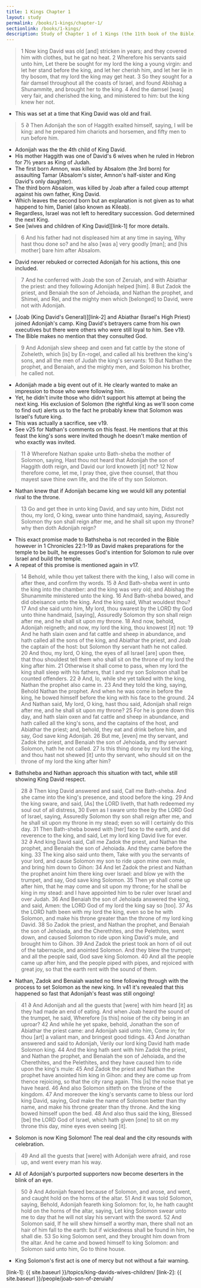 ```yaml
---
title: 1 Kings Chapter 1
layout: study
permalink: /books/1-kings/chapter-1/
sectionlink: /books/1-kings/
description: Study of Chapter 1 of 1 Kings (the 11th book of the Bible)
---
```


> 1 Now king David was old [and] stricken in years; and they covered him with clothes, but he gat no heat.
> 2 Wherefore his servants said unto him, Let there be sought for my lord the king a young virgin: and let her stand before the king, and let her cherish him, and let her lie in thy bosom, that my lord the king may get heat.
> 3 So they sought for a fair damsel throughout all the coasts of Israel, and found Abishag a Shunammite, and brought her to the king.
> 4 And the damsel [was] very fair, and cherished the king, and ministered to him: but the king knew her not.

* This was set at a time that King David was old and frail.

> 5 ∂ Then Adonijah the son of Haggith exalted himself, saying, I will be king: and he prepared him chariots and horsemen, and fifty men to run before him.

* Adonijah was the the 4th child of King David.
* His mother Haggith was one of David's 6 wives when he ruled in Hebron for 7½ years as King of Judah.
* The first born Amnon, was killed by Absalom (the 3rd born) for assaulting Tamar (Absalom's sister, Amnon's half-sister and King David's only daughter).
* The third born Absalom, was killed by Joab after a failed coup attempt against his own father, King David.
* Which leaves the second born but an explanation is not given as to what happend to him, Daniel (also known as Kileab).
* Regardless, Israel was not left to hereditary succession. God determined the next King.
* See [wives and children of King David][link-1] for more details.

> 6 And his father had not displeased him at any time in saying, Why hast thou done so? and he also [was a] very goodly [man]; and [his mother] bare him after Absalom.

* David never rebuked or corrected Adonijah for his actions, this one included.

> 7 And he conferred with Joab the son of Zeruiah, and with Abiathar the priest: and they following Adonijah helped [him].
> 8 But Zadok the priest, and Benaiah the son of Jehoiada, and Nathan the prophet, and Shimei, and Rei, and the mighty men which [belonged] to David, were not with Adonijah.

* [Joab (King David's General)][link-2] and Abiathar (Israel's High Priest) joined Adonijah's camp. King David's betrayers came from his own executives but there were others who were still loyal to him. See v19.
* The Bible makes no mention that they consulted God.

> 9 And Adonijah slew sheep and oxen and fat cattle by the stone of Zoheleth, which [is] by En-rogel, and called all his brethren the king's sons, and all the men of Judah the king's servants:
> 10 But Nathan the prophet, and Benaiah, and the mighty men, and Solomon his brother, he called not.

* Adonijah made a big event out of it. He clearly wanted to make an impression to those who were following him.
* Yet, he didn't invite those who didn't support his attempt at being the next king. His exclusion of Solomon (the rightful king as we'll soon come to find out) alerts us to the fact he probably knew that Solomon was Israel's future king.
* This was actually a sacrifice, see v19.
* See v25 for Nathan's comments on this feast. He mentions that at this feast the king's sons were invited though he doesn't make mention of who exactly was invited.

> 11 ∂ Wherefore Nathan spake unto Bath-sheba the mother of Solomon, saying, Hast thou not heard that Adonijah the son of Haggith doth reign, and David our lord knoweth [it] not?
> 12 Now therefore come, let me, I pray thee, give thee counsel, that thou mayest save thine own life, and the life of thy son Solomon.

* Nathan knew that if Adonijah became king we would kill any potential rival to the throne.

> 13 Go and get thee in unto king David, and say unto him, Didst not thou, my lord, O king, swear unto thine handmaid, saying, Assuredly Solomon thy son shall reign after me, and he shall sit upon my throne? why then doth Adonijah reign?

* This exact promise made to Bathsheba is not recorded in the Bible however in 1 Chronicles 22:1-19 as David makes preparations for the temple to be built, he expresses God's intention for Solomon to rule over Israel and build the temple.
* A repeat of this promise is mentioned again in v17.

> 14 Behold, while thou yet talkest there with the king, I also will come in after thee, and confirm thy words.
> 15 ∂ And Bath-sheba went in unto the king into the chamber: and the king was very old; and Abishag the Shunammite ministered unto the king.
> 16 And Bath-sheba bowed, and did obeisance unto the king. And the king said, What wouldest thou?
> 17 And she said unto him, My lord, thou swarest by the LORD thy God unto thine handmaid, [saying], Assuredly Solomon thy son shall reign after me, and he shall sit upon my throne.
> 18 And now, behold, Adonijah reigneth; and now, my lord the king, thou knowest [it] not:
> 19 And he hath slain oxen and fat cattle and sheep in abundance, and hath called all the sons of the king, and Abiathar the priest, and Joab the captain of the host: but Solomon thy servant hath he not called.
> 20 And thou, my lord, O king, the eyes of all Israel [are] upon thee, that thou shouldest tell them who shall sit on the throne of my lord the king after him.
> 21 Otherwise it shall come to pass, when my lord the king shall sleep with his fathers, that I and my son Solomon shall be counted offenders.
> 22 ∂ And, lo, while she yet talked with the king, Nathan the prophet also came in.
> 23 And they told the king, saying, Behold Nathan the prophet. And when he was come in before the king, he bowed himself before the king with his face to the ground.
> 24 And Nathan said, My lord, O king, hast thou said, Adonijah shall reign after me, and he shall sit upon my throne?
> 25 For he is gone down this day, and hath slain oxen and fat cattle and sheep in abundance, and hath called all the king's sons, and the captains of the host, and Abiathar the priest; and, behold, they eat and drink before him, and say, God save king Adonijah.
> 26 But me, [even] me thy servant, and Zadok the priest, and Benaiah the son of Jehoiada, and thy servant Solomon, hath he not called.
> 27 Is this thing done by my lord the king, and thou hast not shewed [it] unto thy servant, who should sit on the throne of my lord the king after him?

* Bathsheba and Nathan approach this situation with tact, while still showing King David respect.

> 28 ∂ Then king David answered and said, Call me Bath-sheba. And she came into the king's presence, and stood before the king.
> 29 And the king sware, and said, [As] the LORD liveth, that hath redeemed my soul out of all distress,
> 30 Even as I sware unto thee by the LORD God of Israel, saying, Assuredly Solomon thy son shall reign after me, and he shall sit upon my throne in my stead; even so will I certainly do this day.
> 31 Then Bath-sheba bowed with [her] face to the earth, and did reverence to the king, and said, Let my lord king David live for ever.
> 32 ∂ And king David said, Call me Zadok the priest, and Nathan the prophet, and Benaiah the son of Jehoiada. And they came before the king.
> 33 The king also said unto them, Take with you the servants of your lord, and cause Solomon my son to ride upon mine own mule, and bring him down to Gihon:
> 34 And let Zadok the priest and Nathan the prophet anoint him there king over Israel: and blow ye with the trumpet, and say, God save king Solomon.
> 35 Then ye shall come up after him, that he may come and sit upon my throne; for he shall be king in my stead: and I have appointed him to be ruler over Israel and over Judah.
> 36 And Benaiah the son of Jehoiada answered the king, and said, Amen: the LORD God of my lord the king say so [too].
> 37 As the LORD hath been with my lord the king, even so be he with Solomon, and make his throne greater than the throne of my lord king David.
> 38 So Zadok the priest, and Nathan the prophet, and Benaiah the son of Jehoiada, and the Cherethites, and the Pelethites, went down, and caused Solomon to ride upon king David's mule, and brought him to Gihon.
> 39 And Zadok the priest took an horn of oil out of the tabernacle, and anointed Solomon. And they blew the trumpet; and all the people said, God save king Solomon.
> 40 And all the people came up after him, and the people piped with pipes, and rejoiced with great joy, so that the earth rent with the sound of them.

* Nathan, Zadok and Benaiah wasted no time following through with the process to set Solomon as the new king. In v41 it's revealed that this happened so fast that Adonijah's feast was still ongoing!

> 41 ∂ And Adonijah and all the guests that [were] with him heard [it] as they had made an end of eating. And when Joab heard the sound of the trumpet, he said, Wherefore [is this] noise of the city being in an uproar?
> 42 And while he yet spake, behold, Jonathan the son of Abiathar the priest came: and Adonijah said unto him, Come in; for thou [art] a valiant man, and bringest good tidings.
> 43 And Jonathan answered and said to Adonijah, Verily our lord king David hath made Solomon king.
> 44 And the king hath sent with him Zadok the priest, and Nathan the prophet, and Benaiah the son of Jehoiada, and the Cherethites, and the Pelethites, and they have caused him to ride upon the king's mule:
> 45 And Zadok the priest and Nathan the prophet have anointed him king in Gihon: and they are come up from thence rejoicing, so that the city rang again. This [is] the noise that ye have heard.
> 46 And also Solomon sitteth on the throne of the kingdom.
> 47 And moreover the king's servants came to bless our lord king David, saying, God make the name of Solomon better than thy name, and make his throne greater than thy throne. And the king bowed himself upon the bed.
> 48 And also thus said the king, Blessed [be] the LORD God of Israel, which hath given [one] to sit on my throne this day, mine eyes even seeing [it].

* Solomon is now King Solomon! The real deal and the city resounds with celebration.

> 49 And all the guests that [were] with Adonijah were afraid, and rose up, and went every man his way.

* All of Adonijah's purported supporters now become deserters in the blink of an eye.

> 50 ∂ And Adonijah feared because of Solomon, and arose, and went, and caught hold on the horns of the altar.
> 51 And it was told Solomon, saying, Behold, Adonijah feareth king Solomon: for, lo, he hath caught hold on the horns of the altar, saying, Let king Solomon swear unto me to day that he will not slay his servant with the sword.
> 52 And Solomon said, If he will shew himself a worthy man, there shall not an hair of him fall to the earth: but if wickedness shall be found in him, he shall die.
> 53 So king Solomon sent, and they brought him down from the altar. And he came and bowed himself to king Solomon: and Solomon said unto him, Go to thine house.

* King Solomon's first act is one of mercy but not without a fair warning.

[link-1]: {{ site.baseurl }}/topics/king-davids-wives-children/
[link-2]: {{ site.baseurl }}/people/joab-son-of-zeruiah/
